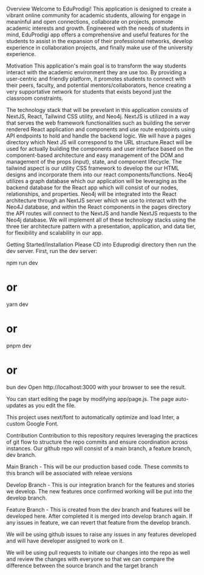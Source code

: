 Overview
Welcome to EduProdigi! This application is designed to create a vibrant online community for academic students, allowing for engage in meaninful and open connections, collaborate on projects, promote academic interests and growth. Engineered with the needs of students in mind, EduProdigi app offers a comprehensive and useful features for the students to assist in the expansion of their professional networks, develop experience in collaboration projects, and finally make use of the university experience.

Motivation
This application's main goal is to transform the way students interact with the academic environment they are use too. By providing a user-centric and friendly platform, it promotes students to connect with their peers, faculty, and potential mentors/collaborators, hence creating a very supportative network for students that exists beyond just the classroom constraints.

The technology stack that will be prevelant in this application consists of NextJS, React, Tailwind CSS utility, and Neo4j. NextJS is utilized in a way that serves the web framework functionalities such as building the server rendered React application and components and use route endpoints using API endpoints to hold and handle the backend logic. We will have a pages directory which Next JS will correspond to the URL structure.React will be used for actually building the components and user interface based on the component-based architecture and easy management of the DOM and management of the props (input), state, and component lifecycle. The tailwind aspect is our utility CSS framework to develop the our HTML designs and incorporate them into our react components/functions. Neo4j utilizes a graph database which our application will be leveraging as the backend database for the React app which will consist of our nodes, relationships, and properties. Neo4j will be integrated into the React architecture through an NextJS server which we use to interact with the Neo4J database, and within the React components in the pages directory the API routes will connect to the NextJS and handle NextJS requests to the Neo4j database. We will implement all of these technology stacks using the three tier architecture pattern with a presentation, application, and data tier, for flexibility and scalability in our app.

Getting Started/Installation
Please CD into Eduprodigi directory then run the dev server. First, run the dev server:

npm run dev
# or
yarn dev
# or
pnpm dev
# or
bun dev
Open http://localhost:3000 with your browser to see the result.

You can start editing the page by modifying app/page.js. The page auto-updates as you edit the file.

This project uses next/font to automatically optimize and load Inter, a custom Google Font.

Contribution
Contribution to this repository requires leveraging the practices of git flow to structure the repo commits and ensure coordination across instances. Our github repo will consist of a main branch, a feature branch, dev branch.

Main Branch - This will be our production based code. These commits to this branch will be associated with releae versions

Develop Branch - This is our integration branch for the features and stories we develop. The new features once confirmed working will be put into the develop branch.

Feature Branch - This is created from the dev branch and features will be developed here. After completed it is merged into develop branch again. If any issues in feature, we can revert that feature from the develop branch.

We will be using github issues to raise any issues in any features developed and will have developer assigned to work on it.

We will be using pull requests to initiate our changes into the repo as well and review the changes with everyone so that we can compare the difference between the source branch and the target branch
